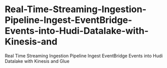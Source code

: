 # Real-Time-Streaming-Ingestion-Pipeline-Ingest-EventBridge-Events-into-Hudi-Datalake-with-Kinesis-and
Real Time Streaming Ingestion Pipeline Ingest EventBridge Events into Hudi Datalake with Kinesis and Glue 
